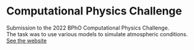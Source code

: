 # Computational Physics Challenge
Submission to the 2022 BPhO Computational Physics Challenge.<br>
The task was to use various models to simulate atmospheric conditions.<br>
<a href="https://comp-challenge.alexbr.dev">See the website</a>
